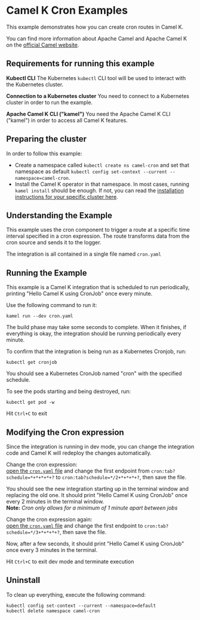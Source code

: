 # Camel K Cron Examples

This example demonstrates how you can create cron routes in Camel K.

You can find more information about Apache Camel and Apache Camel K on the [official Camel website](https://camel.apache.org).

## Requirements for running this example

**Kubectl CLI**
The Kubernetes `kubectl` CLI tool will be used to interact with the Kubernetes cluster.

**Connection to a Kubernetes cluster**
You need to connect to a Kubernetes cluster in order to run the example.

**Apache Camel K CLI ("kamel")**
You need the Apache Camel K CLI ("kamel") in order to access all Camel K features.

## Preparing the cluster

In order to follow this example: 
- Create a namespace called `kubectl create ns camel-cron` and set that namespace as default `kubectl config set-context --current --namespace=camel-cron`.
- Install the Camel K operator in that namespace. In most cases, running `kamel install` should be enough. If not, you can read the [installation instructions for your specific cluster here](https://camel.apache.org/camel-k/latest/installation/installation.html).

## Understanding the Example
This example uses the cron component to trigger a route at a specific time interval specified in a cron expression. The route transforms data from the cron source and sends it to the logger.

The integration is all contained in a single file named `cron.yaml`

## Running the Example

This example is a Camel K integration that is scheduled to run periodically, printing "Hello Camel K using CronJob" once every minute.

Use the following command to run it:

```
kamel run --dev cron.yaml
```

The build phase may take some seconds to complete. When it finishes, if everything is okay, the integration should be running periodically every minute.

To confirm that the integration is being run as a Kubernetes Cronjob, run:

```
kubectl get cronjob
```
You should see a Kubernetes CronJob named "cron" with the specified schedule.

To see the pods starting and being destroyed, run:

```
kubectl get pod -w
```

Hit `Ctrl+C` to exit

## Modifying the Cron expression

Since the integration is running in dev mode, you can change the integration code and Camel K will redeploy the changes automatically.

Change the cron expression: \
[open the `cron.yaml` file](./cron.yaml)
and change the first endpoint from `cron:tab?schedule=*+*+*+*+?` to `cron:tab?schedule=*/2+*+*+*+?`, then save the file.

You should see the new integration starting up in the terminal window and replacing the old one.
It should print "Hello Camel K using CronJob" once every 2 minutes in the terminal window. \
**Note:** *Cron only allows for a minimum of 1 minute apart between jobs*

Change the cron expression again: \
[open the `cron.yaml` file](./cron.yaml)
and change the first endpoint to `cron:tab?schedule=*/3+*+*+*+?`, then save the file.

Now, after a few seconds, it should print "Hello Camel K using CronJob" once every 3 minutes in the terminal.

Hit `Ctrl+C` to exit dev mode and terminate execution

## Uninstall

To clean up everything, execute the following command:

```
kubectl config set-context --current --namespace=default
kubectl delete namespace camel-cron
```